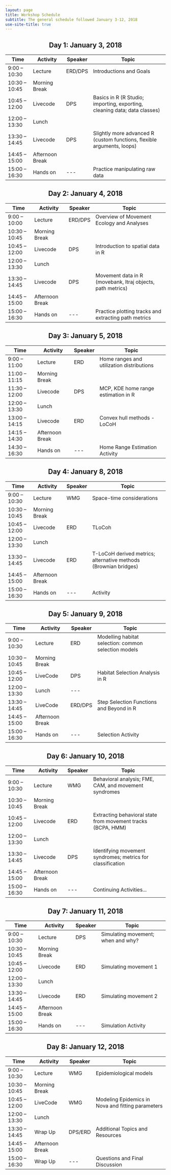 ```yaml
---
layout: page
title: Workshop Schedule
subtitle: The general schedule followed January 3-12, 2018
use-site-title: true
---
```


<h2 align="center">Day 1: January 3, 2018</h2>


| Time | Activity | Speaker | Topic |
| ------------- | --------------- | ------- | -------------------------------- |
| 9:00 – 10:30 | Lecture | ERD/DPS |  Introductions and Goals |
| 10:30 – 10:45 | Morning Break | | |
| 10:45 – 12:00 | Livecode | DPS | Basics in R (R Studio; importing, exporting, cleaning data; data classes) | 
| 12:00 – 13:30 | Lunch | | |
| 13:30 – 14:45 | Livecode| DPS | Slightly more advanced R (custom functions, flexible arguments, loops) |
| 14:45 – 15:00 | Afternoon Break | | |
| 15:00 – 16:30 | Hands on | --- | Practice manipulating raw data |


<h2 align="center">Day 2: January 4, 2018</h2>


| Time | Activity | Speaker | Topic |
| ------------- | --------------- | ------- | -------------------------------- |
| 9:00 – 10:00 | Lecture | ERD/DPS | Overview of Movement Ecology and Analyses |
| 10:30 – 10:45 | Morning Break | | |
| 10:45 – 12:00 | Livecode | DPS | Introduction to spatial data in R | 
| 12:00 – 13:30 | Lunch | | |
| 13:30 – 14:45 | Livecode| DPS | Movement data in R (movebank, ltraj objects, path metrics) |
| 14:45 – 15:00 | Afternoon Break | | |
| 15:00 – 16:30 | Hands on | --- | Practice plotting tracks and extracting path metrics |


<h2 align="center">Day 3: January 5, 2018</h2>


| Time | Activity | Speaker | Topic |
| ------------- | --------------- | ------- | -------------------------------- |
| 9:00 – 11:00 | Lecture | ERD | Home ranges and utilization distributions |
| 11:00 – 11:15 | Morning Break | | |
| 11:30 – 12:00 | Livecode | DPS | MCP, KDE home range estimation in R | 
| 12:00 – 13:30 | Lunch | | |
| 13:00 – 14:15 | Livecode| ERD | Convex hull methods - LoCoH |
| 14:15 – 14:30 | Afternoon Break | | |
| 14:30 – 16:30 | Hands on | --- | Home Range Estimation Activity |


<h2 align="center">Day 4: January 8, 2018</h2>


| Time | Activity | Speaker | Topic |
| ------------- | --------------- | ------- | -------------------------------- |
| 9:00 – 10:30 | Lecture | WMG | Space-time considerations |
| 10:30 – 10:45 | Morning Break | | |
| 10:45 – 12:00 | Livecode | ERD | TLoCoh | 
| 12:00 – 13:30 | Lunch | | |
| 13:30 – 14:45 | Livecode| ERD | T-LoCoH derived metrics; alternative methods (Brownian bridges) |
| 14:45 – 15:00 | Afternoon Break | | |
| 15:00 – 16:30 | Hands on | --- |  Activity |


<h2 align="center">Day 5: January 9, 2018</h2>


| Time | Activity | Speaker | Topic |
| ------------- | --------------- | ------- | -------------------------------- |
| 9:00 – 10:30 | Lecture | ERD | Modelling habitat selection: common selection models |
| 10:30 – 10:45 | Morning Break | | |
| 10:45 – 12:00 | LiveCode | DPS |  Habitat Selection Analysis in R  |
| 12:00 – 13:30 | Lunch | --- | |
| 13:30 – 14:45 | LiveCode | ERD/DPS |  Step Selection Functions and Beyond in R  |
| 14:45 – 15:00 | Afternoon Break | | |
| 15:00 – 16:30 | Hands on | --- | Selection Activity |


<h2 align="center">Day 6: January 10, 2018</h2>


| Time | Activity | Speaker | Topic |
| ------------- | ----------- | ------- | ------------------------------------ |
| 9:00 – 10:30 | Lecture | WMG  | Behavioral analysis; FME, CAM, and movement syndromes |
| 10:30 – 10:45 | Morning Break | | |
| 10:45 – 12:00 | Livecode | ERD | Extracting behavioral state from movement tracks (BCPA, HMM) | 
| 12:00 – 13:30 | Lunch | | |
| 13:30 – 14:45 | Livecode| DPS | Identifying movement syndromes; metrics for classification |
| 14:45 – 15:00 | Afternoon Break | | |
| 15:00 – 16:30 | Hands on | --- | Continuing Activities... |


<h2 align="center">Day 7: January 11, 2018</h2>


| Time | Activity | Speaker | Topic |
| ------------- | --------------- | ------- | -------------------------------- |
| 9:00 – 10:30 | Lecture | DPS | Simulating movement; when and why? |
| 10:30 – 10:45 | Morning Break | | |
| 10:45 – 12:00 | Livecode | ERD | Simulating movement 1 | 
| 12:00 – 13:30 | Lunch | | |
| 13:30 – 14:45 | Livecode| ERD | Simulating movement 2 |
| 14:45 – 15:00 | Afternoon Break | | |
| 15:00 – 16:30 | Hands on | --- | Simulation Activity |


<h2 align="center">Day 8: January 12, 2018</h2>


| Time | Activity | Speaker | Topic |
| ------------- | --------------- | ------- | -------------------------------- |
| 9:00 – 10:30 | Lecture | WMG | Epidemiological models |
| 10:30 – 10:45 | Morning Break | | |
| 10:45 – 12:00 | LiveCode | WMG | Modeling Epidemics in Nova and fitting parameters |
| 12:00 – 13:30 | Lunch | | |
| 13:30 – 14:45 | Wrap Up | DPS/ERD | Additional Topics and Resources |
| 14:45 – 15:00 | Afternoon Break | | |
| 15:00 – 16:30 | Wrap Up | ---  | Questions and Final Discussion |




